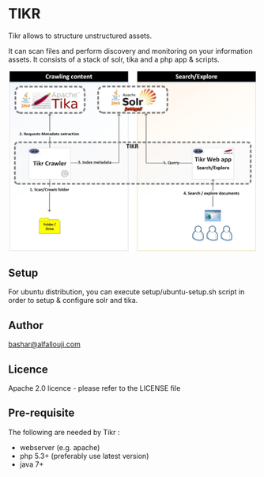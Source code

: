 # TIKR

Tikr allows to structure unstructured assets.

It can scan files and perform discovery and monitoring on your information assets. It consists of a stack of solr, tika and a php app & scripts.

![Alt text](https://github.com/alfallouji/SCREENS/blob/master/Tikr/overview.jpg "Overview of Tikr")


## Setup

For ubuntu distribution, you can execute setup/ubuntu-setup.sh script in order to setup & configure solr and tika.

## Author

bashar@alfallouji.com

## Licence

Apache 2.0 licence - please refer to the LICENSE file

## Pre-requisite

The following are needed by Tikr :

- webserver (e.g. apache)
- php 5.3+ (preferably use latest version)
- java 7+
